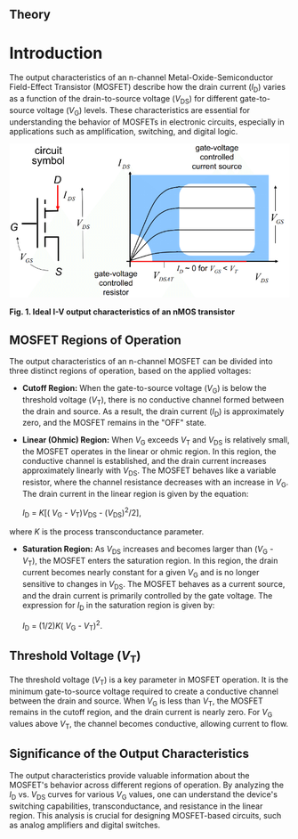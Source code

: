 ## Theory

 # Introduction

The output characteristics of an n-channel Metal-Oxide-Semiconductor Field-Effect Transistor (MOSFET) describe how the drain current (*I*<sub>D</sub>) varies as a function of the drain-to-source voltage (*V*<sub>DS</sub>) for different gate-to-source voltage (*V*<sub>G</sub>) levels. These characteristics are essential for understanding the behavior of MOSFETs in electronic circuits, especially in applications such as amplification, switching, and digital logic.

<img src="images/tvic.jpg"  /> 

**Fig. 1. Ideal I-V output characteristics of an nMOS transistor**


## MOSFET Regions of Operation

The output characteristics of an n-channel MOSFET can be divided into three distinct regions of operation, based on the applied voltages:

- **Cutoff Region:** When the gate-to-source voltage (*V*<sub>G</sub>) is below the threshold voltage (*V*<sub>T</sub>), there is no conductive channel formed between the drain and source. As a result, the drain current (*I*<sub>D</sub>) is approximately zero, and the MOSFET remains in the "OFF" state.
  
- **Linear (Ohmic) Region:** When *V*<sub>G</sub> exceeds *V*<sub>T</sub> and *V*<sub>DS</sub> is relatively small, the MOSFET operates in the linear or ohmic region. In this region, the conductive channel is established, and the drain current increases approximately linearly with *V*<sub>DS</sub>. The MOSFET behaves like a variable resistor, where the channel resistance decreases with an increase in *V*<sub>G</sub>. The drain current in the linear region is given by the equation:

  *I*<sub>D</sub> = *K*[( *V*<sub>G</sub> - *V*<sub>T</sub>)*V*<sub>DS</sub> - (*V*<sub>DS</sub>)<sup>2</sup>/2],

where *K* is the process transconductance parameter.
  
- **Saturation Region:** As *V*<sub>DS</sub> increases and becomes larger than (*V*<sub>G</sub> - *V*<sub>T</sub>), the MOSFET enters the saturation region. In this region, the drain current becomes nearly constant for a given *V*<sub>G</sub> and is no longer sensitive to changes in *V*<sub>DS</sub>. The MOSFET behaves as a current source, and the drain current is primarily controlled by the gate voltage. The expression for *I*<sub>D</sub> in the saturation region is given by:

  *I*<sub>D</sub> = (1/2)*K*( *V*<sub>G</sub> - *V*<sub>T</sub>)<sup>2</sup>.

## Threshold Voltage (*V*<sub>T</sub>)

The threshold voltage (*V*<sub>T</sub>) is a key parameter in MOSFET operation. It is the minimum gate-to-source voltage required to create a conductive channel between the drain and source. When *V*<sub>G</sub> is less than *V*<sub>T</sub>, the MOSFET remains in the cutoff region, and the drain current is nearly zero. For *V*<sub>G</sub> values above *V*<sub>T</sub>, the channel becomes conductive, allowing current to flow.

## Significance of the Output Characteristics

The output characteristics provide valuable information about the MOSFET's behavior across different regions of operation. By analyzing the *I*<sub>D</sub> vs. *V*<sub>DS</sub> curves for various *V*<sub>G</sub> values, one can understand the device's switching capabilities, transconductance, and resistance in the linear region. This analysis is crucial for designing MOSFET-based circuits, such as analog amplifiers and digital switches.

 <script id="MathJax-script" async src="https://cdn.jsdelivr.net/npm/mathjax@3.2.2/es5/tex-mml-chtml.js"></script>    
 
